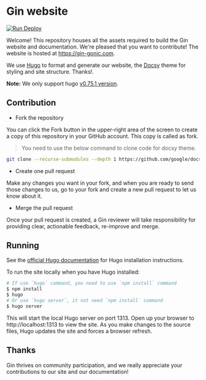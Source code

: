 # Gin website

[![Run Deploy](https://github.com/gin-gonic/website/actions/workflows/node.yml/badge.svg)](https://github.com/gin-gonic/website/actions/workflows/node.yml)

Welcome! This repository houses all the assets required to build the Gin website
and documentation. We're pleased that you want to contribute! The website is
hosted at https://gin-gonic.com.

We use [Hugo](https://gohugo.io/) to format and generate our website, the
[Docsy](https://github.com/google/docsy) theme for styling and site structure.
Thanks!.

**Note:** We only support hugo
[v0.75.1 version](https://github.com/gohugoio/hugo/releases/tag/v0.75.1).

## Contribution

- Fork the repository

You can click the Fork button in the upper-right area of the screen to create a
copy of this repository in your GitHub account. This copy is called as fork.

> You need to use the below command to clone code for docsy theme.

```sh
git clone --recurse-submodules --depth 1 https://github.com/google/docsy.git themes/docsy
```

- Create one pull request

Make any changes you want in your fork, and when you are ready to send those
changes to us, go to your fork and create a new pull request to let us know
about it.

- Merge the pull request

Once your pull request is created, a Gin reviewer will take responsibility for
providing clear, actionable feedback, re-improve and merge.

## Running

See the
[official Hugo documentation](https://gohugo.io/getting-started/installing/) for
Hugo installation instructions.

To run the site locally when you have Hugo installed:

```sh
# If use `hugo` command, you need to use `npm install` command
$ npm install
$ hugo
# Or use `hugo server`, it not need `npm install` command
$ hugo server
```

This will start the local Hugo server on port 1313. Open up your browser to
http://localhost:1313 to view the site. As you make changes to the source files,
Hugo updates the site and forces a browser refresh.

## Thanks

Gin thrives on community participation, and we really appreciate your
contributions to our site and our documentation!
